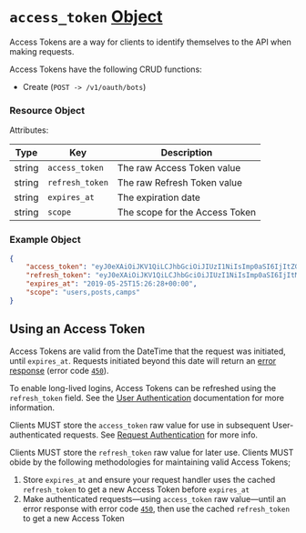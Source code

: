 # `access_token` [Object]

Access Tokens are a way for clients to identify themselves to the API when making requests.

Access Tokens have the following CRUD functions:

* Create (`POST -> /v1/oauth/bots`)

### Resource Object

Attributes:

Type | Key | Description
---- | --- | -----------
string | `access_token` | The raw Access Token value
string | `refresh_token` | The raw Refresh Token value
string | `expires_at` | The expiration date
string | `scope` | The scope for the Access Token

### Example Object

```JSON
{
    "access_token": "eyJ0eXAiOiJKV1QiLCJhbGciOiJIUzI1NiIsImp0aSI6IjItZGV2LW1vYi0yLTE1NTg3MTE1ODgtMzYzMzgxMzk3MTcxOTQzMTE2NyJ9.eyJpc3MiOiJSb29tcy1BUEktSW50ZXJuYWwtQWNjZXNzIiwiYXVkIjoiOTk5ZmMzMjEtNjkyNC00NzhkLWU2NmItNGVjMDYxODBmODQzIiwianRpIjoiMi1kZXYtbW9iLTItMTU1ODcxMTU4OC0zNjMzODEzOTcxNzE5NDMxMTY3IiwiaWF0IjoxNTU4NzExNTg4LCJleHAiOjE1NTg3OTc5ODgsInRva2VuX3R5cGUiOiJhY2Nlc3MiLCJ0eXBlIjoidXNlciIsInVpZCI6MiwibGlkIjozMSwiYXRpZCI6MzZ9.Jggm2lHLm9dsYPkwrRw1eNUPSDy1AbpOsgudgHsU2XM",
    "refresh_token": "eyJ0eXAiOiJKV1QiLCJhbGciOiJIUzI1NiIsImp0aSI6IjItMi0xNTU4NzExNTg4LXJlZnJlc2gtODEzMjY5Njc5NjUzNDgzNTM1In0.eyJpc3MiOiJSb29tcy1BUEktSW50ZXJuYWwtUmVmcmVzaCIsImF1ZCI6Ijk5OWZjMzIxLTY5MjQtNDc4ZC1lNjZiLTRlYzA2MTgwZjg0MyIsImp0aSI6IjItMi0xNTU4NzExNTg4LXJlZnJlc2gtODEzMjY5Njc5NjUzNDgzNTM1IiwiaWF0IjoxNTU4NzExNTg4LCJ0b2tlbl90eXBlIjoicmVmcmVzaCIsInR5cGUiOiJ1c2VyIiwidWlkIjoyLCJsaWQiOjMxLCJhdGlkIjozNn0.Jd0BC1-XY-5SUTsV7qzkfzwhQ1rf7S6C-umSvKxMa6Y",
    "expires_at": "2019-05-25T15:26:28+00:00",
    "scope": "users,posts,camps"
}
```

## Using an Access Token

Access Tokens are valid from the DateTime that the request was initiated, until `expires_at`.
Requests initiated beyond this date will return an [error response](Schema.md#error-response) (error code [`450`](Errors.md#error-codes)).

To enable long-lived logins, Access Tokens can be refreshed using the `refresh_token` field. See the [User Authentication](../OAuthAuthentication.md) documentation for more information.

Clients MUST store the `access_token` raw value for use in subsequent User-authenticated requests. See [Request Authentication](../RequestAuthentication.md) for more info.

Clients MUST store the `refresh_token` raw value for later use. Clients MUST obide by the following methodologies for maintaining valid Access Tokens;

1. Store `expires_at` and ensure your request handler uses the cached `refresh_token` to get a new Access Token before `expires_at`
2. Make authenticated requests—using `access_token` raw value—until an error response with error code [`450`](Errors.md#error-codes), then use the cached `refresh_token` to get a new Access Token


[Object]: ../../Concepts/Object.md